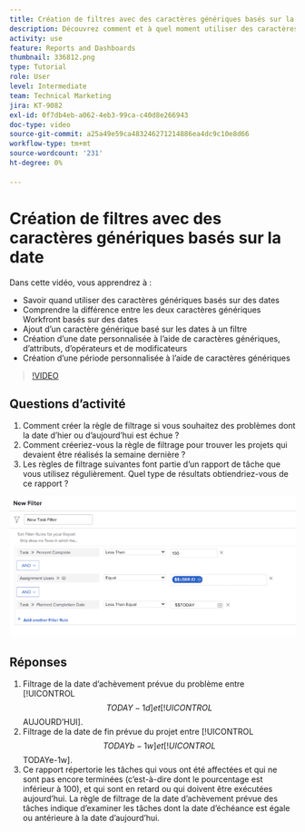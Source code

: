 ```yaml
---
title: Création de filtres avec des caractères génériques basés sur la date
description: Découvrez comment et à quel moment utiliser des caractères génériques basés sur des dates et comment créer un filtre basé sur la date actuelle.
activity: use
feature: Reports and Dashboards
thumbnail: 336812.png
type: Tutorial
role: User
level: Intermediate
team: Technical Marketing
jira: KT-9082
exl-id: 0f7db4eb-a062-4eb3-99ca-c40d8e266943
doc-type: video
source-git-commit: a25a49e59ca483246271214886ea4dc9c10e8d66
workflow-type: tm+mt
source-wordcount: '231'
ht-degree: 0%

---
```


# Création de filtres avec des caractères génériques basés sur la date

Dans cette vidéo, vous apprendrez à :

* Savoir quand utiliser des caractères génériques basés sur des dates
* Comprendre la différence entre les deux caractères génériques Workfront basés sur des dates
* Ajout d’un caractère générique basé sur les dates à un filtre
* Création d’une date personnalisée à l’aide de caractères génériques, d’attributs, d’opérateurs et de modificateurs
* Création d’une période personnalisée à l’aide de caractères génériques

>[!VIDEO](https://video.tv.adobe.com/v/336812/?quality=12&learn=on)

## Questions d’activité

1. Comment créer la règle de filtrage si vous souhaitez des problèmes dont la date d’hier ou d’aujourd’hui est échue ?
1. Comment créeriez-vous la règle de filtrage pour trouver les projets qui devaient être réalisés la semaine dernière ?
1. Les règles de filtrage suivantes font partie d’un rapport de tâche que vous utilisez régulièrement. Quel type de résultats obtiendriez-vous de ce rapport ?

![Image de l’écran de création d’un filtre de tâche avec un caractère générique (date)](assets/date-wildcard-answer-1.png)

## Réponses

1. Filtrage de la date d’achèvement prévue du problème entre [!UICONTROL $$TODAY-1d] et [!UICONTROL $$AUJOURD’HUI].
1. Filtrage de la date de fin prévue du projet entre [!UICONTROL $$TODAYb-1w] et [!UICONTROL $$TODAYe-1w].
1. Ce rapport répertorie les tâches qui vous ont été affectées et qui ne sont pas encore terminées (c’est-à-dire dont le pourcentage est inférieur à 100), et qui sont en retard ou qui doivent être exécutées aujourd’hui. La règle de filtrage de la date d’achèvement prévue des tâches indique d’examiner les tâches dont la date d’échéance est égale ou antérieure à la date d’aujourd’hui.
